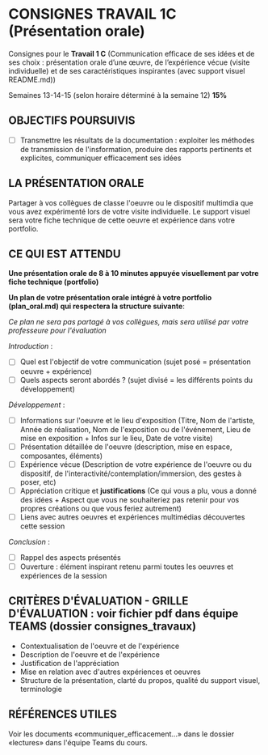 # CONSIGNES TRAVAIL 1C (Présentation orale)
Consignes pour le **Travail 1 C** (Communication efficace de ses idées et de ses choix : présentation orale d’une œuvre, de l’expérience vécue (visite individuelle) et de ses caractéristiques inspirantes (avec support visuel README.md))

Semaines 13-14-15 (selon horaire déterminé à la semaine 12)	**15%**

## OBJECTIFS POURSUIVIS

- [ ] Transmettre les résultats de la documentation : exploiter les méthodes de transmission de l'insformation, produire des rapports pertinents et explicites, communiquer efficacement ses idées

## LA PRÉSENTATION ORALE
Partager à vos collègues de classe l'oeuvre ou le dispositif multimdia que vous avez expérimenté lors de votre visite individuelle. Le support visuel sera votre fiche technique de cette oeuvre et expérience dans votre portfolio.

## CE QUI EST ATTENDU
**Une présentation orale de 8 à 10 minutes appuyée visuellement par votre fiche technique (portfolio)**

**Un plan de votre présentation orale intégré à votre portfolio (plan_oral.md) qui respectera la structure suivante**:

*Ce plan ne sera pas partagé à vos collègues, mais sera utilisé par votre professeure pour l'évaluation*

*Introduction* :
- [ ] Quel est l'objectif de votre communication (sujet posé = présentation oeuvre + expérience)
- [ ] Quels aspects seront abordés ? (sujet divisé = les différents points du développement)

*Développement* :
- [ ] Informations sur l'oeuvre et le lieu d'exposition (Titre, Nom de l'artiste, Année de réalisation, Nom de l'exposition ou de l'événement, Lieu de mise en exposition + Infos sur le lieu, Date de votre visite)
- [ ] Présentation détaillée de l'oeuvre (description, mise en espace, composantes, éléments)
- [ ] Expérience vécue (Description de votre expérience de l'oeuvre ou du dispositif, de l'interactivité/contemplation/immersion, des gestes à poser, etc)
- [ ] Appréciation critique et **justifications** (Ce qui vous a plu, vous a donné des idées + Aspect que vous ne souhaiteriez pas retenir pour vos propres créations ou que vous feriez autrement)
- [ ] Liens avec autres oeuvres et expériences multimédias découvertes cette session

*Conclusion* :
- [ ] Rappel des aspects présentés
- [ ] Ouverture : élément inspirant retenu parmi toutes les oeuvres et expériences de la session

## CRITÈRES D'ÉVALUATION - GRILLE D'ÉVALUATION : voir fichier pdf dans équipe TEAMS (dossier consignes_travaux)
- Contextualisation de l'oeuvre et de l'expérience
- Description de l'oeuvre et de l'expérience
- Justification de l'appréciation
- Mise en relation avec d'autres expériences et oeuvres 
- Structure de la présentation, clarté du propos, qualité du support visuel, terminologie 

## RÉFÉRENCES UTILES
Voir les documents «communiquer_efficacement...» dans le dossier «lectures» dans l'équipe Teams du cours. 
